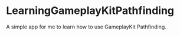 # LearningGameplayKitPathfinding

A simple app for me to learn how to use GameplayKit Pathfinding.


